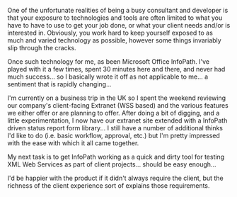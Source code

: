 One of the unfortunate realities of being a busy consultant and developer is that your exposure to technologies and
tools are often limited to what you have to have to use to get your job done, or what your client needs and/or is
interested in.  Obviously, you work hard to keep yourself exposed to as much and varied technology as possible,
however some things invariably slip through the cracks.

Once such technology for me, as been Microsoft Office InfoPath.  I've played with it a few times, spent 30 minutes here
and there, and never had much success... so I basically wrote it off as not applicable to me... a sentiment that is
rapidly changing...

I'm currently on a business trip in the UK so I spent the weekend reviewing our company's client-facing Extranet (WSS
based) and the various features we either offer or are planning to offer.  After doing a bit of digging, and a little
experimentation, I now have our extranet site extended with a InfoPath driven status report form library... I still
have a number of additional thinks I'd like to do (i.e. basic workflow, approval, etc.) but I'm pretty impressed with
the ease with which it all came together.

My next task is to get InfoPath working as a quick and dirty tool for testing XML Web Services as part of client
projects... should be easy enough...

I'd be happier with the product if it didn't always require the client, but the richness of the client experience sort
of explains those requirements.
